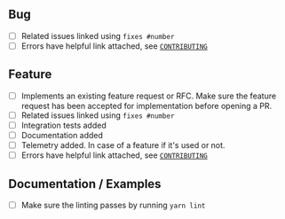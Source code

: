 <!--
Thanks for opening a PR! Your contribution is much appreciated.
In order to make sure your PR is handled as smoothly as possible we request that you follow the checklist sections below.
Choose the right checklist for the change that you're making:
-->

## Bug

- [ ] Related issues linked using `fixes #number`
- [ ] Errors have helpful link attached, see [`CONTRIBUTING`](./CONTRIBUTING)

## Feature

- [ ] Implements an existing feature request or RFC. Make sure the feature request has been accepted for implementation before opening a PR.
- [ ] Related issues linked using `fixes #number`
- [ ] Integration tests added
- [ ] Documentation added
- [ ] Telemetry added. In case of a feature if it's used or not.
- [ ] Errors have helpful link attached, see [`CONTRIBUTING`](./CONTRIBUTING)

## Documentation / Examples

- [ ] Make sure the linting passes by running `yarn lint`